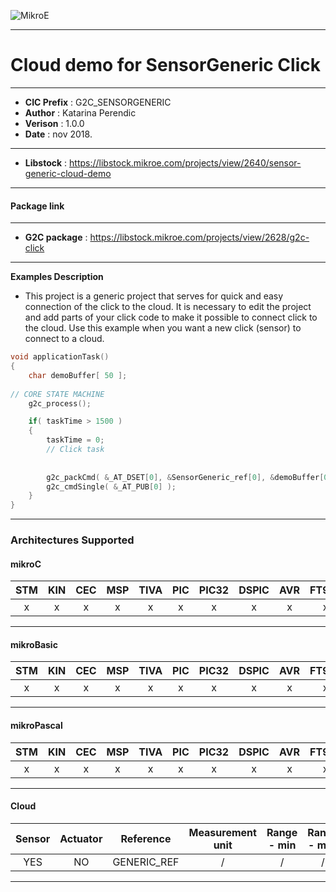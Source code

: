 ![MikroE](http://www.mikroe.com/img/designs/beta/logo_small.png)

---

# Cloud demo for SensorGeneric Click

---

- **CIC Prefix**  : G2C_SENSORGENERIC
- **Author**      : Katarina Perendic
- **Verison**     : 1.0.0
- **Date**        : nov 2018.

---

- **Libstock** : https://libstock.mikroe.com/projects/view/2640/sensor-generic-cloud-demo

---
#### Package link
---

- **G2C package**           : https://libstock.mikroe.com/projects/view/2628/g2c-click

---

**Examples Description**
  
- This project is a generic project that serves for quick and easy connection of the click to the cloud.
  It is necessary to edit the project and add parts of your click code to make it possible to connect click to the cloud.
  Use this example when you want a new click (sensor) to connect to a cloud.

```.c
void applicationTask()
{
    char demoBuffer[ 50 ];
    
// CORE STATE MACHINE
    g2c_process();

	if( taskTime > 1500 )
    {
        taskTime = 0;
        // Click task
        
		
        g2c_packCmd( &_AT_DSET[0], &SensorGeneric_ref[0], &demoBuffer[0]);
        g2c_cmdSingle( &_AT_PUB[0] );
    }
}
```
---
### Architectures Supported

#### mikroC

| STM | KIN | CEC | MSP | TIVA | PIC | PIC32 | DSPIC | AVR | FT90x |
|:-:|:-:|:-:|:-:|:-:|:-:|:-:|:-:|:-:|:-:|
| x | x | x | x | x | x | x | x | x | x |
---

#### mikroBasic

| STM | KIN | CEC | MSP | TIVA | PIC | PIC32 | DSPIC | AVR | FT90x |
|:-:|:-:|:-:|:-:|:-:|:-:|:-:|:-:|:-:|:-:|
| x | x | x | x | x | x | x | x | x | x |
---

#### mikroPascal

| STM | KIN | CEC | MSP | TIVA | PIC | PIC32 | DSPIC | AVR | FT90x |
|:-:|:-:|:-:|:-:|:-:|:-:|:-:|:-:|:-:|:-:|
| x | x | x | x | x | x | x | x | x | x |
---

#### Cloud

| Sensor | Actuator | Reference | Measurement unit | Range - min  | Range - max |
|:------:|:--------:|:-----:|:-----:|:------------:|:-----------:|
| YES | NO | GENERIC_REF | / | / | / | 
---
